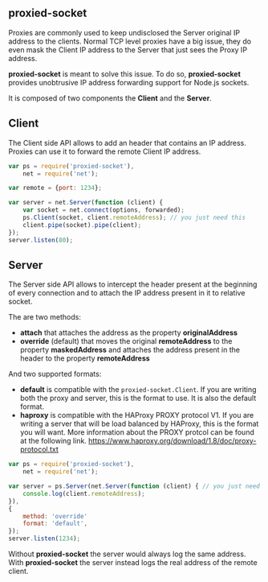 proxied-socket
---

Proxies are commonly used to keep undisclosed the Server original IP address to the clients.
Normal TCP level proxies have a big issue, they do even mask the Client IP address to the Server that just sees the Proxy IP address.

__proxied-socket__ is meant to solve this issue.
To do so, __proxied-socket__ provides unobtrusive IP address forwarding support for Node.js sockets.


It is composed of two components the __Client__ and the __Server__.

Client
---
The Client side API allows to add an header that contains an IP address.
Proxies can use it to forward the remote Client IP address.

```js
var ps = require('proxied-socket'),
    net = require('net');

var remote = {port: 1234};

var server = net.Server(function (client) {
    var socket = net.connect(options, forwarded);
    ps.Client(socket, client.remoteAddress); // you just need this
    client.pipe(socket).pipe(client);
});
server.listen(80);

```

Server
---
The Server side API allows to intercept the header present at the beginning of every connection and to attach the IP address present in it to relative socket.

The are two methods:

 - __attach__ that attaches the address as the property __originalAddress__
 - __override__ (default) that moves the original __remoteAddress__ to the property __maskedAddress__ and attaches the address present in the header to the property __remoteAddress__

And two supported formats:

 - __default__ is compatible with the `proxied-socket.Client`. If you are writing
   both the proxy and server, this is the format to use. It is also the default
   format.
 - __haproxy__ is compatible with the HAProxy PROXY protocol V1. If you are
   writing a server that will be load balanced by HAProxy, this is the format
   you will want. More information about the PROXY protcol can be found at the
   following link. https://www.haproxy.org/download/1.8/doc/proxy-protocol.txt

```js
var ps = require('proxied-socket'),
    net = require('net');

var server = ps.Server(net.Server(function (client) { // you just need to wrap your server
    console.log(client.remoteAddress);
}),
{
    method: 'override'
    format: 'default',
});
server.listen(1234);

```

Without __proxied-socket__ the server would always log the same address.
With __proxied-socket__ the server instead logs the real address of the remote client.
